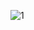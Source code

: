 ![1](https://cloud.githubusercontent.com/assets/17029783/14392896/b2bb5a7a-fd78-11e5-90af-65c001b3a13a.JPG)

